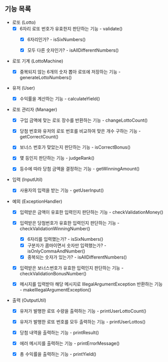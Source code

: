## 기능 목록
- 로또 (Lotto)
  - [x] 6자리 로또 번호가 유효한지 판단하는 기능 - validate()
    - [x] 6자리인가? - isSixNumbers()
    - [x] 모두 다른 숫자인가? - isAllDifferentNumbers()


- 로또 기계 (LottoMachine)
  - [x] 중복되지 않는 6개의 숫자 뽑아 로또에 저장하는 기능 - generateLottoNumbers()


- 유저 (User)
  - [x] 수익률을 계산하는 기능 - calculateYield()


- 로또 관리자 (Manager)
  - [x] 구입 금액에 맞는 로또 장수를 반환하는 기능 - changeLottoCount()
  - [x] 당첨 번호와 유저의 로또 번호를 비교하여 맞은 개수 구하는 기능 - getCorrectCount()
  - [x] 보너스 번호가 맞았는지 판단하는 기능 - isCorrectBonus()
  - [x] 몇 등인지 판단하는 기능 - judgeRank()
  - [x] 등수에 따라 당첨 금액을 결정하는 기능 - getWinningAmount()


- 입력 (InputUtil)
  - [x] 사용자의 입력을 받는 기능 - getUserInput()


- 예외 (ExceptionHandler)
  - [x] 입력받은 금액이 유효한 입력인지 판단하는 기능 - checkValidationMoney()
  - [x] 입력받은 당첨번호가 유효한 입력인지 판단하는 기능 - checkValidationWinningNumber()
    - [x] 6자리를 입력했는가? - isSixNumbers()
    - [x] 구분자가 콤마이면서 숫자만 입력했는가? - isOnlyCommaAndNumber()
    - [x] 중복되는 숫자가 있는가? - isAllDifferentNumbers()
  - [x] 입력받은 보너스번호가 유효한 입력인지 판단하는 기능 - checkValidationBonusNumber()
  - [x] 메시지를 입력받아 해당 메시지로 IllegalArgumentException 반환하는 기능 - makeIllegalArgumentException()


- 출력 (OutputUtil)
  - [x] 유저가 발행한 로또 수량을 출력하는 기능 - printUserLottoCount()
  - [x] 유저가 발행한 로또 번호를 모두 출력하는 기능 - printUserLottos()
  - [x] 당첨 내역을 출력하는 기능 - printResult()
  - [x] 에러 메시지를 출력하는 기능 - printErrorMessage()
  - [x] 총 수익률을 출력하는 기능 - printYield()


